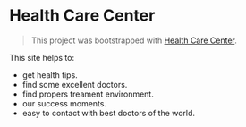 # Health Care Center

> This project was bootstrapped with [Health Care Center](https://health-care-center.netlify.app/).

This site helps to:

* get health tips.
* find some excellent doctors.
* find propers treament environment.
* our success moments.
* easy to contact with best doctors of the world.